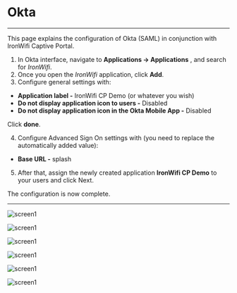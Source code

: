 # **Okta**

---

This page explains the configuration of Okta (SAML) in conjunction with IronWifi Captive Portal.

1. In Okta interface, navigate to **Applications -> Applications** , and search for _IronWifi_. 
2. Once you open the _IronWifi_ application, click **Add**.
3. Configure general settings with:

- **Application label -** IronWifi CP Demo (or whatever you wish)
- **Do not display application icon to users -** Disabled
- **Do not display application icon in the Okta Mobile App -** Disabled

Click **done**.

4. Configure Advanced Sign On settings with (you need to replace the automatically added value):

- **Base URL -** splash

5. After that, assign the newly created application **IronWifi CP Demo** to your users and click Next.

The configuration is now complete.

---

![screen1](https://raw.githubusercontent.com/IronWifi/docs/master/user_Guide/okta/okta3.png)

![screen1](https://raw.githubusercontent.com/IronWifi/docs/master/user_Guide/okta/okta5.png)

![screen1](https://raw.githubusercontent.com/IronWifi/docs/master/user_Guide/okta/okta1.png)

![screen1](https://raw.githubusercontent.com/IronWifi/docs/master/user_Guide/okta/okta4.png)

![screen1](https://raw.githubusercontent.com/IronWifi/docs/master/user_Guide/okta/okta2.png)

![screen1](https://raw.githubusercontent.com/IronWifi/docs/master/user_Guide/okta/okta7.png)
